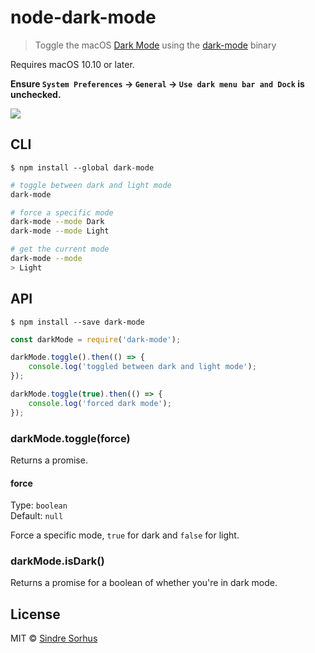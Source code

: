 # node-dark-mode

> Toggle the macOS [Dark Mode](http://www.macworld.co.uk/how-to/mac-software/turn-on-yosemites-dark-mode-on-mac-3534690/) using the [dark-mode](https://github.com/sindresorhus/dark-mode) binary

Requires macOS 10.10 or later.

**Ensure `System Preferences` → `General` → `Use dark menu bar and Dock` is unchecked.**

![](https://github.com/sindresorhus/dark-mode/raw/master/screenshot.gif)


## CLI

```
$ npm install --global dark-mode
```

```sh
# toggle between dark and light mode
dark-mode

# force a specific mode
dark-mode --mode Dark
dark-mode --mode Light

# get the current mode
dark-mode --mode
> Light
```


## API

```
$ npm install --save dark-mode
```

```js
const darkMode = require('dark-mode');

darkMode.toggle().then(() => {
	console.log('toggled between dark and light mode');
});

darkMode.toggle(true).then(() => {
	console.log('forced dark mode');
});

```

### darkMode.toggle(force)

Returns a promise.

#### force

Type: `boolean`<br>
Default: `null`

Force a specific mode, `true` for dark and `false` for light.

### darkMode.isDark()

Returns a promise for a boolean of whether you're in dark mode.


## License

MIT © [Sindre Sorhus](https://sindresorhus.com)
